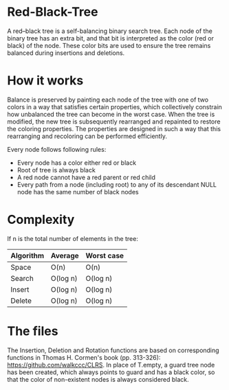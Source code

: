 # Red-Black-Tree

A red–black tree is a self-balancing binary search tree. Each node of the binary tree has an extra bit, and that bit is interpreted as the color (red or black) of the node. These color bits are used to ensure the tree remains balanced during insertions and deletions.

# How it works

Balance is preserved by painting each node of the tree with one of two colors in a way that satisfies certain properties, which collectively constrain how unbalanced the tree can become in the worst case. When the tree is modified, the new tree is subsequently rearranged and repainted to restore the coloring properties. The properties are designed in such a way that this rearranging and recoloring can be performed efficiently.

Every node follows following rules:
* Every node has a color either red or black
* Root of tree is always black
* A red node cannot have a red parent or red child
* Every path from a node (including root) to any of its descendant NULL node has the same number of black nodes

# Complexity

If n is the total number of elements in the tree:
 
 Algorithm  | Average | Worst case
 ---------- | ------- | ----------
  Space		   | O(n)	    |O(n)
  Search	   |	O(log n)	|O(log n)
  Insert	  	| O(log n)	|O(log n)
  Delete	  	| O(log n)	|O(log n)
  
  # The files
  
  The Insertion, Deletion and Rotation functions are based on
corresponding functions in Thomas H. Cormen's book (pp. 313-326):
https://github.com/walkccc/CLRS.
In place of T.empty, a guard tree node has been created, which always points to
guard and has a black color, so that the color of non-existent nodes is always considered
black.
